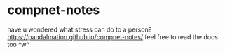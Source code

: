 # compnet-notes
have u wondered what stress can do to a person? 
https://pandalmation.github.io/compnet-notes/
feel free to read the docs too ^w^
